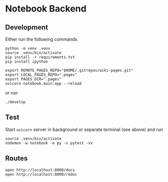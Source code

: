 # Notebook Backend

## Development

Either run the following commands

    python -m venv .venv
    source .venv/bin/activate
    pip install -r requirements.txt
    pip install ipython

    export REMOTE_PAGES_REPO="$HOME/.gitrepos/wiki-pages.git"
    export LOCAL_PAGES_REPO=".pages"
    export PAGES_DIR=".pages"
    uvicorn notebook.main:app --reload

or run

    ./develop

## Test

Start `uvicorn` server in background or separate terminal (see above) and run

    source .venv/bin/activate
    nodemon -w notebook -e py -x pytest -vv

## Routes

    open http://localhost:8000/docs
    open http://localhost:8000/redoc
